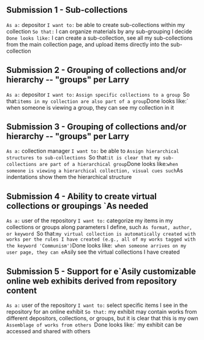 ## Submission 1 - Sub-collections

`As a:` depositor
`I want to:` be able to create sub-collections within my collection
`So that:` I can organize materials by any sub-grouping I decide
`Done looks like:` I can create a sub-collection, see all my sub-collections from the main collection page, and upload items directly into the sub-collection

## Submission 2 - Grouping of collections and/or hierarchy -- "groups" per Larry

`As a:` depositor
`I want to:` `Assign specific collections to a group
`So that:` items in my collection are also part of a group
`Done looks like:` when someone is viewing a group, they can see my collection in it

## Submission 3 - Grouping of collections and/or hierarchy -- "groups" per Larry
`As a:` collection manager
`I want to:` be able to `Assign hierarchical structures to sub-collections
`So that:` it is clear that my sub-collections are part of a hierarchical group
`Done looks like:` when someone is viewing a hierarchical collection, visual cues such `As indentations show them the hierarchical structure

## Submission 4 - Ability to create virtual collections or groupings `As needed

`As a:` user of the repository 
`I want to:` categorize my items in my collections or groups along parameters I define, such `As format, author, or keyword
`So that:` my virtual collection is automatically created with works per the rules I have created (e.g., all of my works tagged with the keyword 'Communism')
`Done looks like:` when someone arrives on my user page, they can e`Asily see the virtual collections I have created

## Submission 5 - Support for e`Asily customizable online web exhibits derived from repository content

`As a:` user of the repository
`I want to:` select specific items I see in the repository for an online exhibit
`So that:` my exhibit may contain works from different depositors, collections, or groups, but it is clear that this is my own `Assemblage of works from others
`Done looks like:` my exhibit can be accessed and shared with others